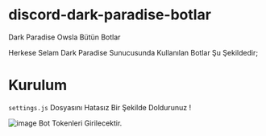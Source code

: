 # discord-dark-paradise-botlar
Dark Paradise Owsla Bütün Botlar

Herkese Selam Dark Paradise Sunucusunda Kullanılan Botlar Şu Şekildedir;

# Kurulum
``settings.js`` Dosyasını Hatasız Bir Şekilde Doldurunuz !

![image](https://user-images.githubusercontent.com/67175233/147498639-b6242ca0-65e2-4fe4-9bd2-39898dd1d3a2.png)
Bot Tokenleri Girilecektir.

